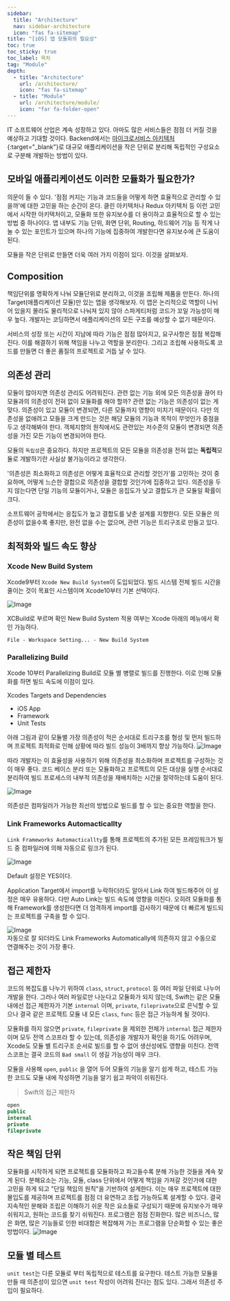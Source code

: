 ```yaml
---
sidebar:
  title: "Architecture"
  nav: sidebar-architecture
  icon: "fas fa-sitemap"
title: "[iOS] 앱 모듈화의 필요성"
toc: true
toc_sticky: true
toc_label: 목차
tag: "Module"
depth:
  - title: "Architecture"
    url: /architecture/
    icon: "fas fa-sitemap"
  - title: "Module"
    url: /architecture/module/
    icon: "far fa-folder-open"
---
```

IT 소프트웨어 산업은 계속 성장하고 있다. 아마도 많은 서비스들은 점점 더 커질 것을 예상하고 기대할 것이다. Backend에서는 [<i class="fas fa-link"></i> 마이크로서비스 아키텍처](https://cloud.google.com/learn/what-is-microservices-architecture?hl=ko){:target="_blank"}로 대규모 애플리케이션을 작은 단위로 분리해 독립적인 구성요소로 구분해 개발하는 방법이 있다.  

## 모바일 애플리케이션도 이러한 모듈화가 필요한가?
의문이 들 수 있다. '점점 커지는 기능과 코드들을 어떻게 하면 효율적으로 관리할 수 있을까'에 대한 고민을 하는 순간이 온다.  클린 아키텍처나 Redux 아키텍처 등 이런 고민에서 시작한 아키텍처이고, 모듈화 또한 유지보수를 더 용이하고 효율적으로 할 수 있는 방법 중 하나이다. 앱 내부도 기능 단위, 화면 단위, Routing, 하드웨어 기능 등 작게 나눌 수 있는 포인트가 있으며 하나의 기능에 집중하여 개발한다면 유지보수에 큰 도움이 된다. 

모듈을 작은 단위로 만들면 더욱 여러 가지 이점이 있다. 이것을 살펴보자.

## Composition 
책임단위를 명확하게 나눠 모듈단위로 분리하고, 이것을 조립해 제품을 만든다. 하나의 Target(애플리케이션 모듈)만 있는 앱을 생각해보자. 이 앱은 논리적으로 역할이 나뉘어 있을지 몰라도 물리적으로 나눠져 있지 않아 스파게티처럼 코드가 꼬일 가능성이 매우 높다. 개발자는 코딩하면서 애플리케이션의 모든 구조를 예상할 수 없기 때문이다.  

서비스의 성장 또는 시간이 지남에 따라 기능은 점점 많아지고, 요구사항은 점점 복잡해진다. 이를 해결하기 위해 책임을 나누고 역할을 분리한다. 그리고 조립해 사용하도록 코드를 만들면 더 좋은 품질의 프로젝트로 거듭 날 수 있다.  

## 의존성 관리
모듈이 많아지면 의존성 관리도 어려워진다. 관련 없는 기능 외에 모든 의존성을 끊어 타 모듈과의 의존성이 전혀 없이 모듈화를 해야 할까? 관련 없는 기능은 의존성이 없는 게 맞다. 의존성이 있고 모듈이 변경되면, 다른 모듈까지 영향이 미치기 때문이다. 다만 의존성을 없애려고 모들을 크게 만드는 것은 해당 모듈의 기능과 목적이 무엇인가 중점을 두고 생각해봐야 한다. 객체지향의 원칙에서도 관련있는 저수준의 모듈이 변경되면 의존성을 가진 모든 기능이 변경되어야 한다.   

모듈의 `독립성`은 중요하다. 하지만 프로젝트의 모든 모듈을 의존성을 전혀 없는 <b>독립적</b>모듈로 개발하기란 사실상 불가능이라고 생각한다.  

'의존성은 최소화하고 의존성은 어떻게 효율적으로 관리할 것인가'를 고민하는 것이 중요하며, 어떻게 느슨한 결합으로 의존성을 결합할 것인가에 집중하고 있다. 의존성을 두지 않는다면 단일 기능의 모듈이거나, 모듈은 응집도가 낮고 결합도가 큰 모듈일 확률이 크다.  

소프트웨어 공학에서는 응집도가 높고 결합도를 낮춘 설계를 지향한다. 모든 모듈은 의존성이 없을수록 좋지만, 완전 없을 수는 없으며, 관련 기능은 트리구조로 만들고 있다.


## 최적화와 빌드 속도 향상
### Xcode New Build System
Xcode9부터 `Xcode New Build System`이 도입되었다. 빌드 시스템 전체 빌드 시간을 줄이는 것이 목표인 시스템이며 Xcode10부터 기본 선택이다.  

![Image](https://drive.google.com/uc?export=view&id=1_Rt-Bpvg8QKsdziwCTScvFpCccc-hX7U)  

XCBuild로 부르며 확인 New Build System 적용 여부는 Xcode 아래의 메뉴에서 확인 가능하다.  
```
File - Workspace Setting... - New Build System
```

### Parallelizing Build
Xcode 10부터 Parallelizing Build로 모듈 별 병렬로 빌드를 진행한다. 이로 인해 모듈화를 하면 빌드 속도에 이점이 있다.

Xcodes Targets and Dependencies
* iOS App
* Framework
* Unit Tests

아래 그림과 같이 모듈별 가장 의존성이 적은 순서대로 트리구조를 형성 및 먼저 빌드하며 프로젝트 최적화로 인해 상황에 따라 빌드 성능이 3배까지 향상 가능하다.
![Image](https://drive.google.com/uc?export=view&id=1KY5Fsk24w5U9ToKb0EU6ciszypCsW8eX)  

따라 개발자는 이 효율성을 사용하기 위해 의존성을 최소화하며 프로젝트를 구성하는 것이 매우 좋다. 코드 베이스 분리 또는 모듈화하고 프로젝트의 모든 대상을 실행 순서대로 분리하여 빌드 프로세스의 내부적 의존성을 재배치하는 시간을 절약하는데 도움이 된다.

![Image](https://drive.google.com/uc?export=view&id=1GF7yFiTCzf-18dCG5Gy9CRW57nwarp82)  

의존성은 컴파일러가 가능한 최선의 방법으로 빌드를 할 수 있는 중요한 역할을 한다.

### Link Frameworks Automacticallty
`Link Frameworks Automacticallty`를 통해 프로젝트의 추가된 모든 프레임워크가 빌드 중 컴파일러에 의해 자동으로 링크가 된다. 

![Image](https://drive.google.com/uc?export=view&id=14m5ISaHMCJF4hiE9pzSXrpBVTVgaTZ2X)  

Default 설정은 YES이다.  

Application Target에서 import를 누락하더라도 알아서 Link 하여 빌드해주어 이 설정은 매우 유용하다. 다만 Auto Link는 빌드 속도에 영향을 미친다. 오히려 모듈화를 통해 Framework를 생성한다면 더 엄격하게 import를 검사하기 때문에 더 빠르게 빌드되는 프로젝트를 구축을 할 수 있다.

![Image](https://drive.google.com/uc?export=view&id=1unI26fBXgTaOkdMXWQabcbFDZBez0PAD)  
자동으로 잘 되더라도 Link Frameworks Automatically에 의존하지 않고 수동으로 연결해주는 것이 가장 좋다.


## 접근 제한자
코드의 복잡도를 나누기 위하여 `class`, `struct`, `protocol` 등 여러 파일 단위로 나누어 개발을 한다. 그러나 여러 파일로만 나눈다고 모듈화가 되지 않는데, Swift는 같은 모듈 내에선 접근 제한자가 기본 `internal` 이며, `private`, `fileprivate`으로 은닉할 수 있으나 결국 같은 프로젝트 모듈 내 모든 `class`, `func` 등은 접근 가능하게 될 것이다.  

모듈화를 하지 않으면 `private`, `fileprivate` 을 제외한 전체가 `internal` 접근 제한자 이며 모두 전역 스코프라 할 수 있는데, 의존성을 개발자가 확인을 하기도 어려우며, Xcode도 모듈 별 트리구조 순서로 빌드를 할 수 없어 생산성에도 영향을 미친다. 전역 스코프는 결국 코드의 `Bad small` 이 생길 가능성이 매우 크다.  

모듈을 사용해 `open`, `public` 을 열어 두어 모듈의 기능을 알기 쉽게 하고, 테스트 가능한 코드도 모듈 내에 작성하면 기능을 알기 쉽고 파악이 쉬워진다.

> Swift의 접근 제한자
```swift
open
public
internal
private
fileprivate
```

## 작은 책임 단위
모듈화를 시작하게 되면 프로젝트를 모듈화하고 파고들수록 분해 가능한 것들을 계속 찾게 된다. 분해요소는 기능, 모듈, class 단위에서 어떻게 책임을 가져갈 것인가에 대한 고민을 하게 되고 "단일 책임의 원칙"을 기반하여 설계한다. 이는 매우 프로젝트에 대한 몰입도를 제공하며 프로젝트를 점점 더 유연하고 조립 가능하도록 설계할 수 있다. 결국 지속적인 분해와 조립은 이해하기 쉬운 작은 요소들로 구성되기 때문에 유지보수가 매우 쉬워지고, 원하는 코드를 찾기 쉬워진다. 프로그램은 점점 진화한다. 많은 비즈니스, 많은 화면, 많은 기능들로 인한 비대함은 복잡해져 가는 프로그램을 단순화할 수 있는 좋은 방법이다.
![Image](https://drive.google.com/uc?export=view&id=1xDRFh6L0xLnJMODMAHK9FMSiO70hRSSt)  

## 모듈 별 테스트
`unit test`는 다른 모듈로 부터 독립적으로 테스트를 요구한다. 테스트 가능한 모듈을 만들 때 의존성이 있으면 `unit test` 작성이 어려워 진다는 점도 있다. 그래서 의존성 주입이 필요하다.
